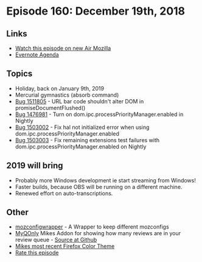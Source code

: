 # Episode 160: December 19th, 2018

## Links
* [Watch this episode on new Air Mozilla](https://air.mozilla.org/event-redirect/316849/)
* [Evernote Agenda](https://www.evernote.com/shard/s434/client/snv?noteGuid=69ffde3e-2816-45be-8783-75b431398dce&noteKey=fa62d7d9b282ede2&sn=https%3A%2F%2Fwww.evernote.com%2Fshard%2Fs434%2Fsh%2F69ffde3e-2816-45be-8783-75b431398dce%2Ffa62d7d9b282ede2&title=December%2B19th%252C%2B2018%2B-%2BEpisode%2B160)

## Topics
* Holiday, back on January 9th, 2019
* Mercurial gymnastics (absorb command)
* [Bug 1511805](https://bugzilla.mozilla.org/show_bug.cgi?id=1511805) - URL bar code shouldn't alter DOM in promiseDocumentFlushed()
* [Bug 1476981](https://bugzilla.mozilla.org/show_bug.cgi?id=1476981) - Turn on dom.ipc.processPriorityManager.enabled in Nightly
* [Bug 1503002](https://bugzilla.mozilla.org/show_bug.cgi?id=1503002) - Fix hal not initialized error when using dom.ipc.processPriorityManager.enabled
* [Bug 1503003](https://bugzilla.mozilla.org/show_bug.cgi?id=1503003) - Fix remaining extensions test failures with dom.ipc.processPriorityManager.enabled on Nightly

## 2019 will bring
* Probably more Windows development ie start streaming from Windows!
* Faster builds, because OBS will be running on a different machine.
* Renewed effort on auto-transcriptions.

## Other
* [mozconfigwrapper](https://github.com/ahal/mozconfigwrapper) - A Wrapper to keep different mozconfigs
* [MyQOnly](https://addons.mozilla.org/en-US/firefox/addon/myqonly/) Mikes Addon for showing how many reviews are in your review queue - [Source at Github](https://github.com/mikeconley/myqonly)
* [Mikes most recent Firefox Color Theme](https://color.firefox.com/?theme=XQAAAAIcAQAAAAAAAABBqYhm849SCia2CaaEGccwS-xNKlhWuMf1GDDK9CdlG87shVNGVzQTuym_qOfYLbua3E9nxN7LpROj0ykMpIgOhuZoyEKeh2-5oZj1rnplfthj5aA4gjsqRk0zLkxblhqqcHh7nWwstRQKsXL_0n4obgX7u0zhqphvdPqdXBsqLTAMT0G1jht8KKE8hhxwEXABrfUX1yZWOGxMYXATEuhOaA9UMAMyShoK1Jdh0s9OFREHlv9lF1KbM1wZPTbX3YRe0HEfJv_kMYOA)
* [Rate this episode](https://goo.gl/forms/Om3S7MidMokDnYBy1)
